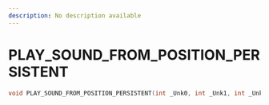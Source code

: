 ```yaml
---
description: No description available 
---
```


# PLAY_SOUND_FROM_POSITION_PERSISTENT

```cpp
void PLAY_SOUND_FROM_POSITION_PERSISTENT(int _Unk0, int _Unk1, int _Unk2, int _Unk3, int _Unk4);
```
